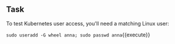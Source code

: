 ## Task

To test Kubernetes user access, you'll need a matching Linux user:

`sudo useradd -G wheel anna; sudo passwd anna`{{execute}}
